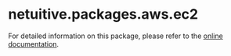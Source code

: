 # netuitive.packages.aws.ec2

For detailed information on this package, please refer to the [online documentation](https://help.netuitive.com/Content/Integrations/aws.htm).